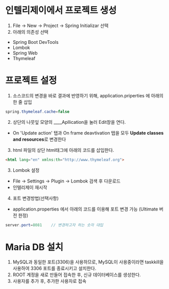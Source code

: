 # 인텔리제이에서 프로젝트 생성
1) File -> New -> Project -> Spring Initializar 선택
2) 아래의 의존성 선택
- Spring Boot DevTools
- Lombok
- Spring Web
- Thymeleaf

# 프로젝트 설정
1) 소스코드의 변경을 바로 결과에 반영하기 위해, application.priperties 에 아래의 한 줄 삽입
```java
spring.thymeleaf.cache=false
```
2) 상단의 나뭇잎 모양의 ____Apllication을 눌러 Edit창을 연다.
- On 'Update action' 탭과 On frame deavtivation 탭을 모두 <strong>Update classes and resources</strong>로 변경한다
3) html 파일의 상단 html태그에 아래의 코드를 삽입한다.
```html
<html lang="en" xmlns:th="http://www.thymeleaf.org">
```
3) Lombok 설정
- File -> Settings -> Plugin -> Lombok 검색 후 다운로드
- 인텔리제이 재시작

4) 포트 변경방법(선택사항)
- application.properties 에서 아래의 코드를 이용해 포트 변경 가능 (Ultimate 버전 한정)
```java
server.port=8081    // 변경하고자 하는 숫자 대입
```

# Maria DB 설치
1) MySQL과 동일한 포트(3306)을 사용하므로, MySQL이 사용중이라면 taskkill을 사용하여 3306 포트를 종료시키고 설치한다.
2) ROOT 계정을 새로 만들어 접속한 후, 신규 데이터베이스를 생성한다.
3) 사용자를 추가 후, 추가한 사용자로 접속